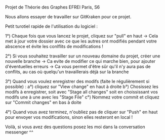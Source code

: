 Projet de Théorie des Graphes
EFREI Paris, S6

Nous allons essayer de travailler sur GitKraken pour ce projet.

Petit turotiel rapide de l'utilisation du logiciel :

1°) Chaque fois que vous lancez le projet, cliquez sur "pull" en haut
-> Cela met à jour votre dossier avec ce que les autres ont modifiés pendant votre abscence et évite  les conlflits de modifications !

2°) Si vous souhaitez travailler sur un nouveau domaine du projet, créer une nouvelle branche
-> Ca evite de modifier ce qui marche bien, pour ajouter d'éventuelles erreurs
-> Ca vous permet d'être sûr qu'il n'y aura pas de conflits, au cas où quelqu'un travaillerais déjà sur la branche

3°) Quand vous voulez enregistrer des modifs (faite le régulièrement si possible) : 
	a°) cliquez sur "View change" en haut à droite
	b°) Chosissez les modifs à enregistrer, soit avec "Stage all changes" soit en choississant vos modifs une à une avec les "Stage File"
	c°) Nommez votre commit et cliquez sur "Commit changes" en bas à doite

4°) Quand vous avez terminez, n'oubliez pas de cliquer sur "Push" en haut pour envoyer vos modifications, sinon elles resteront en local !

Voilà, si vous avez des questions posez les moi dans la conversation messenger ^^